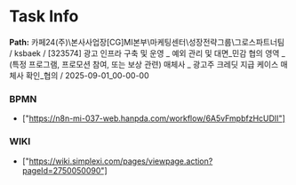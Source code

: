 # Task Info

**Path:** 카페24(주)\본사사업장\[CG]MI본부\마케팅센터\성장전략그룹\그로스파트너팀 / ksbaek / [323574] 광고 인프라 구축 및 운영 _ 예외 관리 및 대면_민감 협의 영역 _ (특정 프로그램, 프로모션 참여, 또는 보상 관련) 매체사 _ 광고주 크레딧 지급 케이스 매체사 확인_협의 / 2025-09-01_00-00-00

### BPMN
- ["https://n8n-mi-037-web.hanpda.com/workflow/6A5vFmpbfzHcUDII"]

### WIKI
- ["https://wiki.simplexi.com/pages/viewpage.action?pageId=2750050090"]

